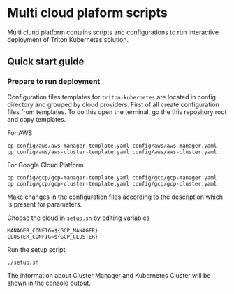 # Multi cloud plaform scripts

Multi clund platform contains scripts and configurations to run interactive deployment of Triton Kubernetes solution.

## Quick start guide

### Prepare to run deployment

Configuration files templates for ```triton-kubernetes``` are located in config directory and grouped by cloud providers.
First of all create configuration files from templates. To do this open the terminal, go the this repository root and copy templates.

For AWS

```
cp config/aws/aws-manager-template.yaml config/aws/aws-manager.yaml
cp config/aws/aws-cluster-template.yaml config/aws/aws-cluster.yaml

```

For Google Cloud Platform

```
cp config/gcp/gcp-manager-template.yaml config/gcp/gcp-manager.yaml
cp config/gcp/gcp-cluster-template.yaml config/gcp/gcp-cluster.yaml

```

Make changes in the configuration files according to the description which is present for parameters.

Choose the cloud in `setup.sh` by editing variables

```
MANAGER_CONFIG=${GCP_MANAGER}
CLUSTER_CONFIG=${GCP_CLUSTER}
```

Run the setup script

```
./setup.sh
```

The information about Cluster Manager and Kubernetes Cluster will be shown in the console output.
